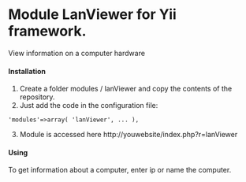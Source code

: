 # Module LanViewer for Yii framework.

View information on a computer hardware

#### Installation
1. Create a folder modules / lanViewer and copy the contents of the repository.
2. Just add the code in the configuration file:

`'modules'=>array(
    'lanViewer',
    ...
),`

3. Module is accessed here http://youwebsite/index.php?r=lanViewer

#### Using
To get information about a computer, enter ip or name the computer.